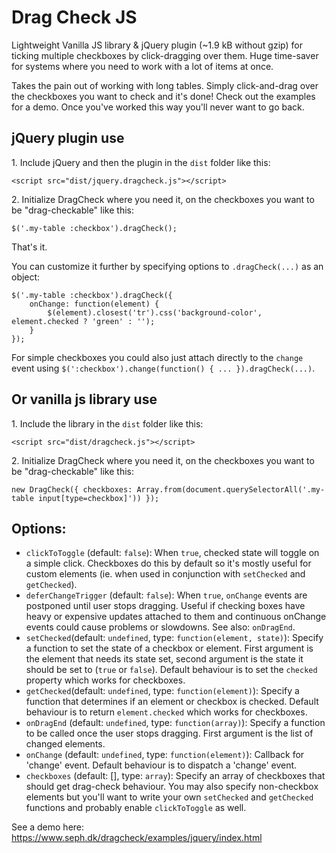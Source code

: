 Drag Check JS
=================

Lightweight Vanilla JS library & jQuery plugin (~1.9 kB without gzip) for ticking multiple checkboxes by click-dragging over them. Huge time-saver for systems where you need to work with a lot of items at once.

Takes the pain out of working with long tables. Simply click-and-drag over the checkboxes you want to check and it's done! Check out the examples for a demo. Once you've worked this way you'll never want to go back.

jQuery plugin use
-----------------
1&period; Include jQuery and then the plugin in the `dist` folder like this:

    <script src="dist/jquery.dragcheck.js"></script>

2&period; Initialize DragCheck where you need it, on the checkboxes you want to be "drag-checkable" like this:

    $('.my-table :checkbox').dragCheck();

That's it. 

You can customize it further by specifying options to `.dragCheck(...)` as an object:

    $('.my-table :checkbox').dragCheck({
        onChange: function(element) {
            $(element).closest('tr').css('background-color', element.checked ? 'green' : '');
        }
    });

For simple checkboxes you could also just attach directly to the `change` event using `$(':checkbox').change(function() { ... }).dragCheck(...)`.

Or vanilla js library use
-----------------
1&period; Include the library in the `dist` folder like this:

    <script src="dist/dragcheck.js"></script>

2&period; Initialize DragCheck where you need it, on the checkboxes you want to be "drag-checkable" like this:

    new DragCheck({ checkboxes: Array.from(document.querySelectorAll('.my-table input[type=checkbox]')) });


Options:
------------

* `clickToToggle` (default: `false`): When `true`, checked state will toggle on a simple click. Checkboxes do this by default so it's mostly useful for custom elements (ie. when used in conjunction with `setChecked` and `getChecked`).
* `deferChangeTrigger` (default: `false`): When `true`, `onChange` events are postponed until user stops dragging. Useful if checking boxes have heavy or expensive updates attached to them and continuous onChange events could cause problems or slowdowns. See also: `onDragEnd`.
* `setChecked`(default: `undefined`, type: `function(element, state)`): Specify a function to set the state of a checkbox or element. First argument is the element that needs its state set, second argument is the state it should be set to (`true` or `false`). Default behaviour is to set the `checked` property which works for checkboxes.
* `getChecked`(default: `undefined`, type: `function(element)`): Specify a function that determines if an element or checkbox is checked. Default behaviour is to return `element.checked` which works for checkboxes.
* `onDragEnd` (default: `undefined`, type: `function(array)`): Specify a function to be called once the user stops dragging. First argument is the list of changed elements.
* `onChange` (default: `undefined`, type: `function(element)`): Callback for 'change' event. Default behaviour is to dispatch a 'change' event.
* `checkboxes` (default: [], type: `array`): Specify an array of checkboxes that should get drag-check behaviour. You may also specify non-checkbox elements but you'll want to write your own `setChecked` and `getChecked` functions and probably enable `clickToToggle` as well.


See a demo here:
https://www.seph.dk/dragcheck/examples/jquery/index.html
